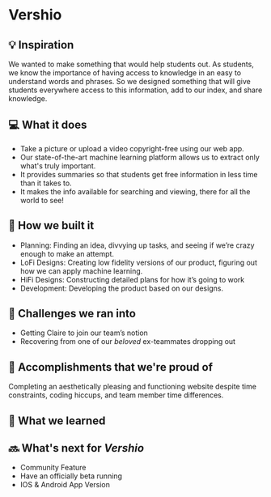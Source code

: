 # Vershio

## 💡 Inspiration

We wanted to make something that would help students out.  As students, we know the importance of having access to knowledge in an easy to understand words and phrases. So we designed something that will give students everywhere access to this information, add to our index, and share knowledge.

## 💻 What it does

- Take a picture or upload a video copyright-free using our web app. 
- Our state-of-the-art machine learning platform allows us to extract only what's truly important.
- It provides summaries so that students get free information in less time than it takes to.
- It makes the info available for searching and viewing, there for all the world to see!

## 🔨 How we built it

- Planning: Finding an idea, divvying up tasks, and seeing if we’re crazy enough to make an attempt.
- LoFi Designs: Creating low fidelity versions of our product, figuring out how we can apply machine learning.
- HiFi Designs: Constructing detailed plans for how it’s going to work
- Development: Developing the product based on our designs.

## 🧠 Challenges we ran into

- Getting Claire to join our team’s notion
- Recovering from one of our _beloved_  ex-teammates dropping out

## 🏅 Accomplishments that we're proud of

Completing an aesthetically pleasing and functioning website despite time constraints, coding hiccups, and team member time differences.

## 📖 What we learned

## 🔜 What's next for _Vershio_

- Community Feature
- Have an officially beta running
- IOS & Android App Version

